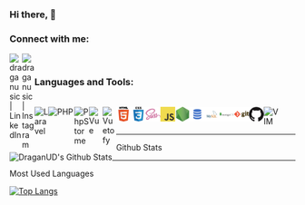 ### Hi there, 👋

### Connect with me:
[<img align="left" alt="draganusic | LinkedIn" width="22px" src="https://cdn.jsdelivr.net/npm/simple-icons@v3/icons/linkedin.svg" />][linkedin]
[<img align="left" alt="draganusic | Instagram" width="22px" src="https://cdn.jsdelivr.net/npm/simple-icons@v3/icons/instagram.svg" />][instagram]

<br/>

### Languages and Tools:

<br/>
<img src="" alt="">
<img align="left" alt="Laravel" width="24px" src="https://seeklogo.com/images/L/laravel-logo-9B01588B1F-seeklogo.com.png"/>
<img align="left" alt="PHP" width="46px" src="https://miro.medium.com/max/4096/1*Y1hq9sHXG26Fyhys81z8rg.png"/>
<img align="left" alt="PhpStorme" width="26px" src="https://upload.wikimedia.org/wikipedia/commons/thumb/d/d0/Phpstorm.png/300px-Phpstorm.png"/>
<img align="left" alt="Vue" width="24px" src="https://lilly021.com/wp-content/uploads/2019/03/1200px-Vue.js_Logo_2.svg.png"/>
<img align="left" alt="Vuetofy" width="24px" src="https://seeklogo.com/images/V/vuetify-logo-3BCF73C928-seeklogo.com.png"/>
<img align="left" alt="HTML5" width="26px" src="https://raw.githubusercontent.com/github/explore/80688e429a7d4ef2fca1e82350fe8e3517d3494d/topics/html/html.png"/>
<img align="left" alt="CSS3" width="26px" src="https://raw.githubusercontent.com/github/explore/80688e429a7d4ef2fca1e82350fe8e3517d3494d/topics/css/css.png"/>
<img align="left" alt="Sass" width="26px" src="https://raw.githubusercontent.com/github/explore/80688e429a7d4ef2fca1e82350fe8e3517d3494d/topics/sass/sass.png"/>
<img align="left" alt="JavaScript" width="26px" src="https://raw.githubusercontent.com/github/explore/80688e429a7d4ef2fca1e82350fe8e3517d3494d/topics/javascript/javascript.png"/> 
<img align="left" alt="Node.js" width="26px" src="https://raw.githubusercontent.com/github/explore/80688e429a7d4ef2fca1e82350fe8e3517d3494d/topics/nodejs/nodejs.png"/>
<img align="left" alt="SQL" width="26px" src="https://raw.githubusercontent.com/github/explore/80688e429a7d4ef2fca1e82350fe8e3517d3494d/topics/sql/sql.png"/>
<img align="left" alt="MySQL" width="26px" src="https://raw.githubusercontent.com/github/explore/80688e429a7d4ef2fca1e82350fe8e3517d3494d/topics/mysql/mysql.png"/>
<img align="left" alt="MongoDB" width="26px" src="https://raw.githubusercontent.com/github/explore/80688e429a7d4ef2fca1e82350fe8e3517d3494d/topics/mongodb/mongodb.png"/>
<img align="left" alt="Git" width="26px" src="https://raw.githubusercontent.com/github/explore/80688e429a7d4ef2fca1e82350fe8e3517d3494d/topics/git/git.png"/>
<img align="left" alt="GitHub" width="26px" src="https://raw.githubusercontent.com/github/explore/78df643247d429f6cc873026c0622819ad797942/topics/github/github.png" />
<img align="left" alt="VIM" width="26px" src="https://upload.wikimedia.org/wikipedia/commons/9/9f/Vimlogo.svg" />
<br />

<br />

---
<summary>Github Stats</summary>
<img 
align="left"
alt="DraganUD's Github Stats"src="https://github-readme-stats.codestackr.vercel.app/api?username=DraganUS&show_icons=true&hide_border=true&theme=tokyonight"/>

---  

<summary>Most Used Languages</summary>

[![Top Langs](https://github-readme-stats.vercel.app/api/top-langs/?username=anuraghazra&layout=compact)](https://github.com/anuraghazra/github-readme-stats)

[instagram]: https://www.instagram.com/draganusic
[linkedin]: https://www.linkedin.com/in/draganusic